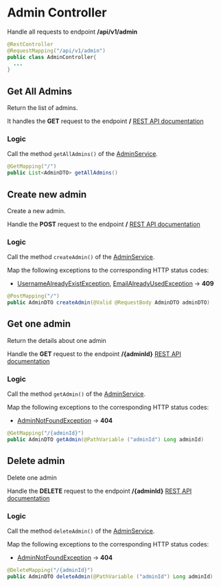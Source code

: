 # Admin Controller

Handle all requests to endpoint **/api/v1/admin**

```java
@RestController
@RequestMapping("/api/v1/admin")
public class AdminController{
  ...
}
```

## Get All Admins

Return the list of admins.

It handles the **GET** request to the endpoint **/** [REST API documentation](<../REST%20API/api/v1/admin/admin.md#->)

### Logic

Call the method `getAllAdmins()` of the [AdminService](../Services/AdminService.md#get-all-admins).

```java
@GetMapping("/")
public List<AdminDTO> getAllAdmins()
```

## Create new admin

Create a new admin.

Handle the **POST** request  to the endpoint **/** [REST API documentation](<../REST%20API/api/v1/admin/admin.md#->)

### Logic

Call the method `createAdmin()` of the [AdminService](../Services/AdminService.md#create-new-admin).

Map the following exceptions to the corresponding HTTP status codes:

* [UsernameAlreadyExistException](../Services/Exceptions/UsernameAlreadyExistException.md#-), [EmailAlreadyUsedException](,,/Services/Exceptions/EmailAlreadyUsedException.md#-) -> **409**

```java
@PostMapping("/")
public AdminDTO createAdmin(@Valid @RequestBody AdminDTO adminDTO)
```



## Get one admin

Return the details about one admin

Handle the **GET** request to the endpoint **/{adminId}** [REST API documentation](../REST%20API/api/v1/admin/admin.md#-)

### Logic

Call the method `getAdmin()` of the [AdminService](../Services/AdminService.md#get-one-admin).

Map the following exceptions to the corresponding HTTP status codes:

* [AdminNotFoundException](../Services/Exceptions/AdminNotFoundException.md#-) -> **404**

```java
@GetMapping("/{adminId}")
public AdminDTO getAdmin(@PathVariable ("adminId") Long adminId)
```



## Delete admin

Delete one admin 

Handle the **DELETE** request to the endpoint **/{adminId}** [REST API documentation](../REST%20API/api/v1/admin/admin.md#-)

### Logic

Call the method `deleteAdmin()` of the [AdminService](../Services/AdminService.md#delete-admin).

Map the following exceptions to the corresponding HTTP status codes:

* [AdminNotFoundException](../Services/Exceptions/AdminNotFoundException.md#-) -> **404**

```java
@DeleteMapping("/{adminId}")
public AdminDTO deleteAdmin(@PathVariable ("adminId") Long adminId)
```